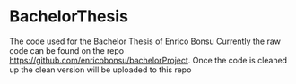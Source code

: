 # BachelorThesis
The code used for the Bachelor Thesis of Enrico Bonsu
Currently the raw code can be found on  the repo https://github.com/enricobonsu/bachelorProject. Once the code is cleaned up the clean version will be uploaded to this repo
